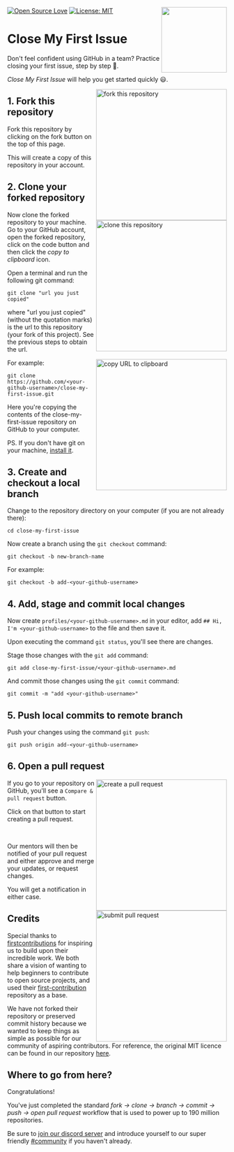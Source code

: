 [![Open Source Love](https://firstcontributions.github.io/open-source-badges/badges/open-source-v1/open-source.svg)](https://github.com/firstcontributions/open-source-badges)
[<img align="right" width="150" src="https://i.imgur.com/0Cdusgy.png">](https://discord.com/invite/WA3h4TRfMe)
[![License: MIT](https://img.shields.io/badge/License-MIT-green.svg)](https://opensource.org/licenses/MIT)

# Close My First Issue

Don't feel confident using GitHub in a team? Practice closing your first issue, step by step 💪.

_Close My First Issue_ will help you get started quickly 😃.

<img align="right" width="300" src="https://firstcontributions.github.io/assets/Readme/fork.png" alt="fork this repository" />

## 1. Fork this repository

Fork this repository by clicking on the fork button on the top of this page.

This will create a copy of this repository in your account.

## 2. Clone your forked repository

<img align="right" width="300" src="https://firstcontributions.github.io/assets/Readme/clone.png" alt="clone this repository" />

Now clone the forked repository to your machine. Go to your GitHub account, open the forked repository, click on the code button and then click the _copy to clipboard_ icon.

Open a terminal and run the following git command:

```
git clone "url you just copied"
```

where "url you just copied" (without the quotation marks) is the url to this repository (your fork of this project). See the previous steps to obtain the url.

<img align="right" width="300" src="https://firstcontributions.github.io/assets/Readme/copy-to-clipboard.png" alt="copy URL to clipboard" />

For example:

```
git clone https://github.com/<your-github-username>/close-my-first-issue.git
```

Here you're copying the contents of the close-my-first-issue repository on GitHub to your computer.

PS. If you don't have git on your machine, [install it](https://help.github.com/articles/set-up-git/).

## 3. Create and checkout a local branch

Change to the repository directory on your computer (if you are not already there):

```
cd close-my-first-issue
```

Now create a branch using the `git checkout` command:

```
git checkout -b new-branch-name
```

For example:

```
git checkout -b add-<your-github-username>
```

## 4. Add, stage and commit local changes

Now create `profiles/<your-github-username>.md` in your editor, add `## Hi, I'm <your-github-username>` to the file and then save it.

Upon executing the command `git status`, you'll see there are changes.

Stage those changes with the `git add` command:

```
git add close-my-first-issue/<your-github-username>.md
```

And commit those changes using the `git commit` command:

```
git commit -m "add <your-github-username>"
```

## 5. Push local commits to remote branch

Push your changes using the command `git push`:

```
git push origin add-<your-github-username>
```

## 6. Open a pull request

<img align="right" width="300" src="https://i.imgur.com/XdpuEWB.jpg" alt="create a pull request" />

If you go to your repository on GitHub, you'll see a `Compare & pull request` button.

Click on that button to start creating a pull request.

<img align="right" width="300" src="https://i.imgur.com/4rgWAKC.jpg" alt="submit pull request" />
<br/>

Our mentors will then be notified of your pull request and either approve and merge your updates, or request changes.

You will get a notification in either case.

## Credits

Special thanks to [firstcontributions](https://github.com/firstcontributions) for inspiring us to build upon their incredible work. We both share a vision of wanting to help beginners to contribute to open source projects, and used their [first-contribution](https://github.com/firstcontributions/first-contributions) repository as a base.

We have not forked their repository or preserved commit history because we wanted to keep things as simple as possible for our community of aspiring contributors. For reference, the original MIT licence can be found in our repository [here](https://github.com/the-fast-tracked-programmer/first-contributions/blob/main/LICENSE).


## Where to go from here?

Congratulations!

You've just completed the standard _fork -> clone -> branch -> commit -> push -> open pull request_ workflow that is used to power up to 190 million repositories.

Be sure to [join our discord server](https://discord.gg/q8EWqewUjg) and introduce yourself to our super friendly [#community](https://discord.com/channels/815407176734212126/894788853045530624) if you haven't already.

